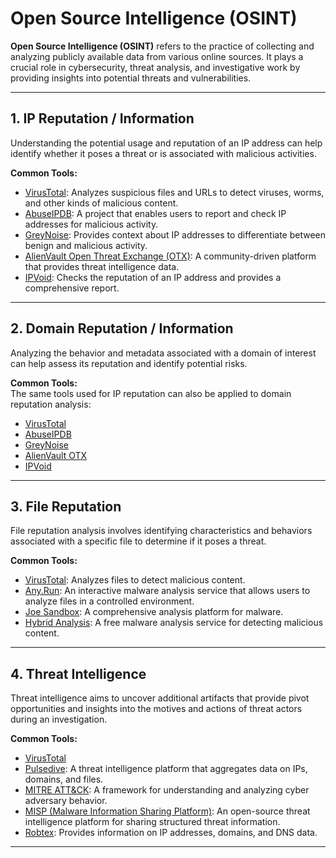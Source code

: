# Open Source Intelligence (OSINT)

**Open Source Intelligence (OSINT)** refers to the practice of collecting and analyzing publicly available data from various online sources. It plays a crucial role in cybersecurity, threat analysis, and investigative work by providing insights into potential threats and vulnerabilities.

---

## 1. IP Reputation / Information

Understanding the potential usage and reputation of an IP address can help identify whether it poses a threat or is associated with malicious activities. 

**Common Tools:**
- [VirusTotal](https://www.virustotal.com): Analyzes suspicious files and URLs to detect viruses, worms, and other kinds of malicious content.
- [AbuseIPDB](https://www.abuseipdb.com): A project that enables users to report and check IP addresses for malicious activity.
- [GreyNoise](https://www.greynoise.io): Provides context about IP addresses to differentiate between benign and malicious activity.
- [AlienVault Open Threat Exchange (OTX)](https://otx.alienvault.com): A community-driven platform that provides threat intelligence data.
- [IPVoid](https://www.ipvoid.com): Checks the reputation of an IP address and provides a comprehensive report.

---

## 2. Domain Reputation / Information

Analyzing the behavior and metadata associated with a domain of interest can help assess its reputation and identify potential risks.

**Common Tools:**  
The same tools used for IP reputation can also be applied to domain reputation analysis:
- [VirusTotal](https://www.virustotal.com)
- [AbuseIPDB](https://www.abuseipdb.com)
- [GreyNoise](https://www.greynoise.io)
- [AlienVault OTX](https://otx.alienvault.com)
- [IPVoid](https://www.ipvoid.com)

---

## 3. File Reputation

File reputation analysis involves identifying characteristics and behaviors associated with a specific file to determine if it poses a threat.

**Common Tools:**
- [VirusTotal](https://www.virustotal.com): Analyzes files to detect malicious content.
- [Any.Run](https://any.run): An interactive malware analysis service that allows users to analyze files in a controlled environment.
- [Joe Sandbox](https://www.joesandbox.com): A comprehensive analysis platform for malware.
- [Hybrid Analysis](https://www.hybrid-analysis.com): A free malware analysis service for detecting malicious content.

---

## 4. Threat Intelligence

Threat intelligence aims to uncover additional artifacts that provide pivot opportunities and insights into the motives and actions of threat actors during an investigation.

**Common Tools:**
- [VirusTotal](https://www.virustotal.com)
- [Pulsedive](https://pulsedive.com): A threat intelligence platform that aggregates data on IPs, domains, and files.
- [MITRE ATT&CK](https://attack.mitre.org): A framework for understanding and analyzing cyber adversary behavior.
- [MISP (Malware Information Sharing Platform)](https://www.misp-project.org): An open-source threat intelligence platform for sharing structured threat information.
- [Robtex](https://www.robtex.com): Provides information on IP addresses, domains, and DNS data.

---
